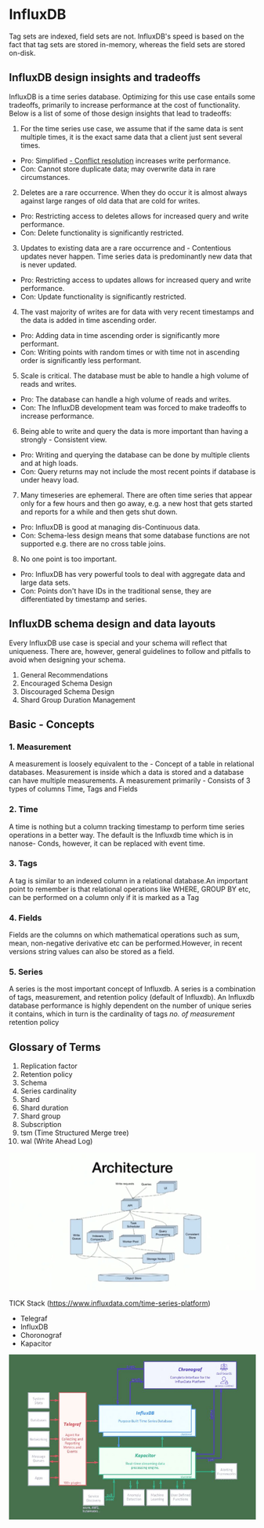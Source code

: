 # InfluxDB

Tag sets are indexed, field sets are not. InfluxDB's speed is based on the fact that tag sets are stored in-memory, whereas the field sets are stored on-disk.

## InfluxDB design insights and tradeoffs

InfluxDB is a time series database. Optimizing for this use case entails some tradeoffs, primarily to increase performance at the cost of functionality. Below is a list of some of those design insights that lead to tradeoffs:

1. For the time series use case, we assume that if the same data is sent multiple times, it is the exact same data that a client just sent several times.

- Pro: Simplified [- Conflict resolution](https://docs.influxdata.com/influxdb/v1.7/troubleshooting/frequently-asked-questions/#how-does-influxdb-handle-duplicate-points) increases write performance.
- Con: Cannot store duplicate data; may overwrite data in rare circumstances.

2. Deletes are a rare occurrence. When they do occur it is almost always against large ranges of old data that are cold for writes.

- Pro: Restricting access to deletes allows for increased query and write performance.
- Con: Delete functionality is significantly restricted.

3. Updates to existing data are a rare occurrence and - Contentious updates never happen. Time series data is predominantly new data that is never updated.

- Pro: Restricting access to updates allows for increased query and write performance.
- Con: Update functionality is significantly restricted.

4. The vast majority of writes are for data with very recent timestamps and the data is added in time ascending order.

- Pro: Adding data in time ascending order is significantly more performant.
- Con: Writing points with random times or with time not in ascending order is significantly less performant.

5. Scale is critical. The database must be able to handle a high volume of reads and writes.

- Pro: The database can handle a high volume of reads and writes.
- Con: The InfluxDB development team was forced to make tradeoffs to increase performance.

6. Being able to write and query the data is more important than having a strongly - Consistent view.

- Pro: Writing and querying the database can be done by multiple clients and at high loads.
- Con: Query returns may not include the most recent points if database is under heavy load.

7. Many timeseries are ephemeral. There are often time series that appear only for a few hours and then go away, e.g. a new host that gets started and reports for a while and then gets shut down.

- Pro: InfluxDB is good at managing dis-Continuous data.
- Con: Schema-less design means that some database functions are not supported e.g. there are no cross table joins.

8. No one point is too important.

- Pro: InfluxDB has very powerful tools to deal with aggregate data and large data sets.
- Con: Points don't have IDs in the traditional sense, they are differentiated by timestamp and series.

## InfluxDB schema design and data layouts

Every InfluxDB use case is special and your schema will reflect that uniqueness. There are, however, general guidelines to follow and pitfalls to avoid when designing your schema.

1. General Recommendations
2. Encouraged Schema Design
3. Discouraged Schema Design
4. Shard Group Duration Management

## Basic - Concepts

### 1. Measurement

A measurement is loosely equivalent to the - Concept of a table in relational databases. Measurement is inside which a data is stored and a database can have multiple measurements. A measurement primarily - Consists of 3 types of columns Time, Tags and Fields

### 2. Time

A time is nothing but a column tracking timestamp to perform time series operations in a better way. The default is the Influxdb time which is in nanose- Conds, however, it can be replaced with event time.

### 3. Tags

A tag is similar to an indexed column in a relational database.An important point to remember is that relational operations like WHERE, GROUP BY etc, can be performed on a column only if it is marked as a Tag

### 4. Fields

Fields are the columns on which mathematical operations such as sum, mean, non-negative derivative etc can be performed.However, in recent versions string values can also be stored as a field.

### 5. Series

A series is the most important concept of Influxdb. A series is a combination of tags, measurement, and retention policy (default of Influxdb). An Influxdb database performance is highly dependent on the number of unique series it contains, which in turn is the cardinality of tags *no. of measurement* retention policy

## Glossary of Terms

1. Replication factor
2. Retention policy
3. Schema
4. Series cardinality
5. Shard
6. Shard duration
7. Shard group
8. Subscription
9. tsm (Time Structured Merge tree)
10. wal (Write Ahead Log)

![image](../../../../media/InfluxDB-image1.jpg)

TICK Stack (<https://www.influxdata.com/time-series-platform>)

- Telegraf
- InfluxDB
- Choronograf
- Kapacitor

![image](../../../../media/InfluxDB-image2.jpg)
